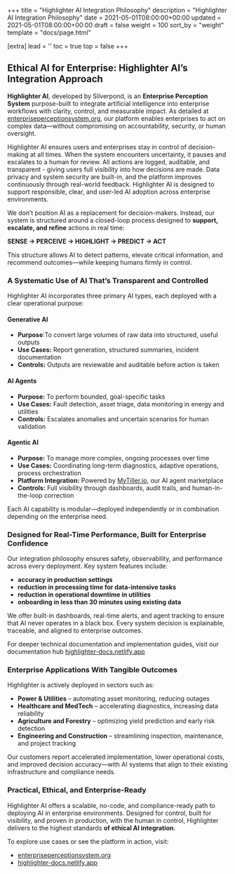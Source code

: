+++
title = "Highlighter AI Integration Philosophy"
description = "Highlighter AI Integration Philosophy"
date = 2021-05-01T08:00:00+00:00
updated = 2021-05-01T08:00:00+00:00
draft = false
weight = 100
sort_by = "weight"
template = "docs/page.html"

[extra]
lead = ''
toc = true
top = false
+++

## Ethical AI for Enterprise: Highlighter AI’s Integration Approach

**Highlighter AI**, developed by Silverpond, is an **Enterprise Perception System** purpose-built to integrate artificial intelligence into enterprise workflows with clarity, control, and measurable impact. As detailed at [enterpriseperceptionsystem.org](https://enterpriseperceptionsystem.org), our platform enables enterprises to act on complex data—without compromising on accountability, security, or human oversight.

Highlighter AI ensures users and enterprises stay in control of decision-making at all times. When the system encounters uncertainty, it pauses and escalates to a human for review. All actions are logged, auditable, and transparent - giving users full visibility into how decisions are made. Data privacy and system security are built-in, and the platform improves continuously through real-world feedback. Highlighter AI is designed to support responsible, clear, and user-led AI adoption across enterprise environments.

We don’t position AI as a replacement for decision-makers. Instead, our system is structured around a closed-loop process designed to **support, escalate, and refine** actions in real time:

**SENSE → PERCEIVE → HIGHLIGHT → PREDICT → ACT**

This structure allows AI to detect patterns, elevate critical information, and recommend outcomes—while keeping humans firmly in control.

### A Systematic Use of AI That’s Transparent and Controlled

Highlighter AI incorporates three primary AI types, each deployed with a clear operational purpose:

#### Generative AI
- **Purpose**:To convert large volumes of raw data into structured, useful outputs
- **Use Cases:** Report generation, structured summaries, incident documentation
- **Controls:** Outputs are reviewable and auditable before action is taken

#### AI Agents
- **Purpose:** To perform bounded, goal-specific tasks
- **Use Cases:** Fault detection, asset triage, data monitoring in energy and utilities
- **Controls:** Escalates anomalies and uncertain scenarios for human validation

#### Agentic AI
- **Purpose:** To manage more complex, ongoing processes over time
- **Use Cases:** Coordinating long-term diagnostics, adaptive operations, process orchestration
- **Platform Integration:** Powered by [MyTiller.io](https://MyTiller.io), our AI agent marketplace
- **Controls:** Full visibility through dashboards, audit trails, and human-in-the-loop correction

Each AI capability is modular—deployed independently or in combination depending on the enterprise need.

### Designed for Real-Time Performance, Built for Enterprise Confidence

Our integration philosophy ensures safety, observability, and performance across every deployment. Key system features include:

- **accuracy in production settings**
- **reduction in processing time for data-intensive tasks**
- **reduction in operational downtime in utilities**
- **onboarding in less than 30 minutes using existing data**

We offer built-in dashboards, real-time alerts, and agent tracking to ensure that AI never operates in a black box. Every system decision is explainable, traceable, and aligned to enterprise outcomes.

For deeper technical documentation and implementation guides, visit our documentation hub [highlighter-docs.netlify.app](https://highlighter-docs.netlify.app)

### Enterprise Applications With Tangible Outcomes

Highlighter is actively deployed in sectors such as:

- **Power & Utilities** – automating asset monitoring, reducing outages
- **Healthcare and MedTech** – accelerating diagnostics, increasing data reliability
- **Agriculture and Forestry** – optimizing yield prediction and early risk detection
- **Engineering and Construction** – streamlining inspection, maintenance, and project tracking

Our customers report accelerated implementation, lower operational costs, and improved decision accuracy—with AI systems that align to their existing infrastructure and compliance needs.

### Practical, Ethical, and Enterprise-Ready

Highlighter AI offers a scalable, no-code, and compliance-ready path to deploying AI in enterprise environments. Designed for control, built for visibility, and proven in production, with the human in control, Highlighter delivers to the highest standards **of ethical AI integration**.

To explore use cases or see the platform in action, visit:
- [enterpriseperceptionsystem.org](https://enterpriseperceptionsystem.org)
- [highlighter-docs.netlify.app](https://highlighter-docs.netlify.app)
